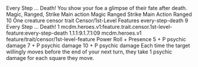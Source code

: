 <ability>
  <name>Every Step … Death!</name>
  <flavor>You show your foe a glimpse of their fate after death. Magic, Ranged, Strike Main action</flavor>
  <keywords>
    <keyword>Magic</keyword>
    <keyword>Ranged</keyword>
    <keyword>Strike</keyword>
  </keywords>
  <type>Main Action</type>
  <distance>Ranged 10</distance>
  <target>One creature</target>
  <metadata>
    <class>censor</class>
    <feature_type>trait</feature_type>
    <file_dpath>Censor/1st-Level Features</file_dpath>
    <item_id>every-step-death</item_id>
    <item_index>9</item_index>
    <item_name>Every Step … Death!</item_name>
    <level>1</level>
    <scc>mcdm.heroes.v1:feature.trait.censor.1st-level-feature:every-step-death</scc>
    <scdc>1.1.1:9.1.7.1:09</scdc>
    <source>mcdm.heroes.v1</source>
    <type>feature/trait/censor/1st-level-feature</type>
  </metadata>
  <effects>
    <effect type="roll">
      <roll>Power Roll + Presence</roll>
      <t1>5 + P psychic damage</t1>
      <t2>7 + P psychic damage</t2>
      <t3>10 + P psychic damage</t3>
    </effect>
    <effect type="mundane">Each time the target willingly moves before the end of your next turn, they take 1 psychic damage for each square they move.</effect>
  </effects>
</ability>

